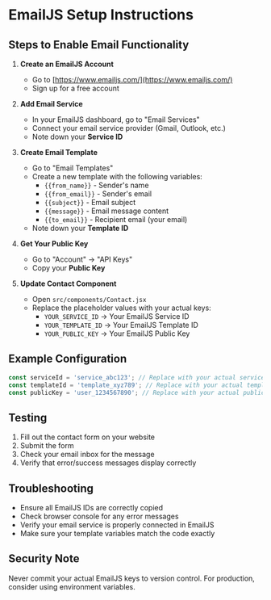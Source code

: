 # EmailJS Setup Instructions

## Steps to Enable Email Functionality

1. **Create an EmailJS Account**
   - Go to [https://www.emailjs.com/](https://www.emailjs.com/)
   - Sign up for a free account

2. **Add Email Service**
   - In your EmailJS dashboard, go to "Email Services"
   - Connect your email service provider (Gmail, Outlook, etc.)
   - Note down your **Service ID**

3. **Create Email Template**
   - Go to "Email Templates"
   - Create a new template with the following variables:
     - `{{from_name}}` - Sender's name
     - `{{from_email}}` - Sender's email
     - `{{subject}}` - Email subject
     - `{{message}}` - Email message content
     - `{{to_email}}` - Recipient email (your email)
   - Note down your **Template ID**

4. **Get Your Public Key**
   - Go to "Account" → "API Keys"
   - Copy your **Public Key**

5. **Update Contact Component**
   - Open `src/components/Contact.jsx`
   - Replace the placeholder values with your actual keys:
     - `YOUR_SERVICE_ID` → Your EmailJS Service ID
     - `YOUR_TEMPLATE_ID` → Your EmailJS Template ID
     - `YOUR_PUBLIC_KEY` → Your EmailJS Public Key

## Example Configuration

```javascript
const serviceId = 'service_abc123'; // Replace with your actual service ID
const templateId = 'template_xyz789'; // Replace with your actual template ID
const publicKey = 'user_1234567890'; // Replace with your actual public key
```

## Testing

1. Fill out the contact form on your website
2. Submit the form
3. Check your email inbox for the message
4. Verify that error/success messages display correctly

## Troubleshooting

- Ensure all EmailJS IDs are correctly copied
- Check browser console for any error messages
- Verify your email service is properly connected in EmailJS
- Make sure your template variables match the code exactly

## Security Note

Never commit your actual EmailJS keys to version control. For production, consider using environment variables.